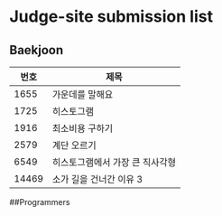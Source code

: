 # Judge-site submission list
## Baekjoon
|번호|제목|  
|------|---|  
|1655|가운데를 말해요|  
|1725|히스토그램|  
|1916|최소비용 구하기|  
|2579|계단 오르기|  
|6549|히스토그램에서 가장 큰 직사각형|  
|14469|소가 길을 건너간 이유 3|  
##Programmers
